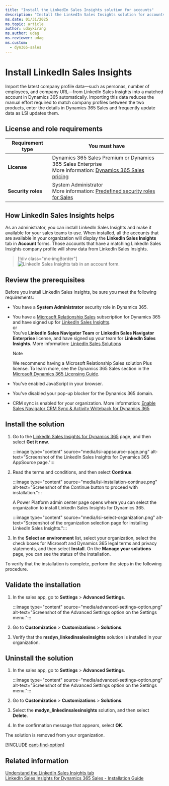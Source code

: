 ```yaml
---
title: "Install the LinkedIn Sales Insights solution for accounts"
description: "Install the LinkedIn Sales Insights solution for accounts in Dynamics 365 Sales."
ms.date: 01/31/2025
ms.topic: article
author: udaykirang
ms.author: udag
ms.reviewer: udag
ms.custom: 
  - dyn365-sales
---
```

# Install LinkedIn Sales Insights 

Import the latest company profile data&mdash;such as personas, number of employees, and company URL&mdash;from LinkedIn Sales Insights into a matched account in Dynamics 365 automatically. Importing this data reduces the manual effort required to match company profiles between the two products, enter the details in Dynamics 365 Sales and frequently update data as LSI updates them.

## License and role requirements
| Requirement type | You must have |
|-----------------------|---------|
| **License** | Dynamics 365 Sales Premium or Dynamics 365 Sales Enterprise  <br>More information: [Dynamics 365 Sales pricing](https://dynamics.microsoft.com/sales/pricing/) |
| **Security roles** | System Administrator <br> More information: [Predefined security roles for Sales](security-roles-for-sales.md)|

## How LinkedIn Sales Insights helps

As an administrator, you can install LinkedIn Sales Insights and make it available for your sales teams to use. When installed, all the accounts that are available in your organization will display the **LinkedIn Sales Insights** tab in **Account** forms. Those accounts that have a matching LinkedIn Sales Insights company profile will show data from LinkedIn Sales Insights.

> [!div class="mx-imgBorder"]
> ![LinkedIn Sales Insights tab in an account form.](media/lsi-tab-account.png "LinkedIn Sales Insights tab in an account form")

## Review the prerequisites

Before you install LinkedIn Sales Insights, be sure you meet the following requirements:

- You have a **System Administrator** security role in Dynamics 365.
- You have a [Microsoft Relationship Sales](https://dynamics.microsoft.com/sales/relationship-sales/) subscription for Dynamics 365 and have signed up for [LinkedIn Sales Insights](https://business.linkedin.com/sales-solutions).  
    or  
    You've **LinkedIn Sales Navigator Team** or **LinkedIn Sales Navigator Enterprise** license, and have signed up your team for **LinkedIn Sales Insights**. More information: [LinkedIn Sales Solutions](https://business.linkedin.com/sales-solutions)

    >[!NOTE]
    >We recommend having a Microsoft Relationship Sales solution Plus license. To learn more, see the Dynamics 365 Sales section in the [Microsoft Dynamics 365 Licensing Guide](https://go.microsoft.com/fwlink/?LinkId=866544).

- You've enabled JavaScript in your browser.
- You've disabled your pop-up blocker for the Dynamics 365 domain.
- CRM sync is enabled for your organization. More information: [Enable Sales Navigator CRM Sync & Activity Writeback for Dynamics 365](https://business.linkedin.com/sales-solutions/sales-navigator-customer-hub/resources/ms-dynamics-sync-activity-writeback)

## Install the solution

1. Go to the [LinkedIn Sales Insights for Dynamics 365](https://go.microsoft.com/fwlink/?linkid=2154471) page, and then select **Get it now**.

    :::image type="content" source="media/lsi-appsource-page.png" alt-text="Screenshot of the LinkedIn Sales Insights for Dynamics 365 AppSource page.":::

2. Read the terms and conditions, and then select **Continue**.  

    :::image type="content" source="media/lsi-installation-continue.png" alt-text="Screenshot of the Continue button to proceed with installation.":::

    A Power Platform admin center page opens where you can select the organization to install LinkedIn Sales Insights for Dynamics 365.

    :::image type="content" source="media/lsi-select-organization.png" alt-text="Screenshot of the organization selection page for installing LinkedIn Sales Insights.":::

3. In the **Select an environment** list, select your organization, select the check boxes for Microsoft and Dynamics 365 legal terms and privacy statements, and then select **Install**. On the **Manage your solutions** page, you can see the status of the installation.

To verify that the installation is complete, perform the steps in the following procedure.

## Validate the installation

1. In the sales app, go to **Settings** > **Advanced Settings**.  

    :::image type="content" source="media/advanced-settings-option.png" alt-text="Screenshot of the Advanced Settings option on the Settings menu.":::

1. Go to **Customization** > **Customizations** > **Solutions**.  
1. Verify that the **msdyn_linkedinsalesinsights** solution is installed in your organization.  

## Uninstall the solution

1. In the sales app, go to **Settings** > **Advanced Settings**.  

    :::image type="content" source="media/advanced-settings-option.png" alt-text="Screenshot of the Advanced Settings option on the Settings menu.":::

1. Go to **Customization** > **Customizations** > **Solutions**.  
1. Select the **msdyn_linkedinsalesinsights** solution, and then select **Delete**.  
1. In the confirmation message that appears, select **OK**.

The solution is removed from your organization.

[!INCLUDE [cant-find-option](../includes/cant-find-option.md)]

## Related information

[Understand the LinkedIn Sales Insights tab](understand-lsi-accounts-form.md)  
[LinkedIn Sales Insights for Dynamics 365 Sales - Installation Guide](https://www.linkedin.com/help/sales-navigator/answer/a419445)
